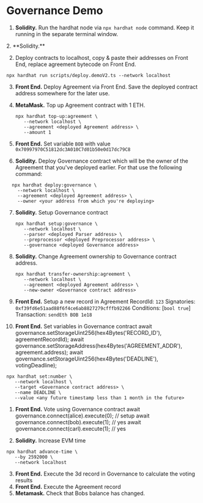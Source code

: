 # Governance Demo

1. **Solidity.** Run the hardhat node via `npx hardhat node` command. Keep it running in the separate terminal window.
<!-- 2. **Solidity.** Deploy ERC20 token that will be used for the governance process. For that use the following command:

```
npx hardhat deploy-and-mint:erc20 --network localhost --supply 100000
```

Save the deployed contract address somewhere for the later use. --> 2. **Solidity.**

2. Deploy contracts to localhost, copy & paste their addresses on Front End, replace agreement bytecode on Front End.

```
npx hardhat run scripts/deploy.demoV2.ts --network localhost
```

3. **Front End.** Deploy Agreement via Front End. Save the deployed contract address somewhere for the later use.
4. **MetaMask.** Top up Agreement contract with 1 ETH.
   ```
   npx hardhat top-up:agreement \
      --network localhost \
      --agreement <deployed Agreement address> \
      --amount 1
   ```
5. **Front End.** Set variable `BOB` with value `0x70997970C51812dc3A010C7d01b50e0d17dc79C8`

6. **Solidity.** Deploy Governance contract which will be the owner of the Agreement that you've deployed earlier. For that use the following command:

```
  npx hardhat deploy:governance \
    --network localhost \
    --agreement <deployed Agreement address> \
    --owner <your address from which you're deploying>
```

7. **Solidity.** Setup Governance contract

   ```
   npx hardhat setup:governance \
      --network localhost \
      --parser <deployed Parser address> \
      --preprocessor <deployed Preprocessor address> \
      --governance <deployed Governance address>
   ```

8. **Solidity.** Change Agreement ownership to Governance contract address.

   ```
   npx hardhat transfer-ownership:agreement \
      --network localhost \
      --agreement <deployed Agreement address> \
      --new-owner <Governance contract address>
   ```

9. **Front End.** Setup a new record in Agreement
   RecordId: `123`
   Signatories: `0xf39fd6e51aad88f6f4ce6ab8827279cfffb92266`
   Conditions: [`bool true`]
   Transaction: `sendEth BOB 1e18`

10. **Front End.** Set variables in Governance contract
    await governance.setStorageUint256(hex4Bytes('RECORD_ID'), agreementRecordId);
    await governance.setStorageAddress(hex4Bytes('AGREEMENT_ADDR'), agreement.address);
    await governance.setStorageUint256(hex4Bytes('DEADLINE'), votingDeadline);

<!-- ```
npx hardhat set:number \
   --network localhost \
   --target <Governance contract address> \
   --name RECORD_ID \
   --value 123
```

```
npx hardhat set:address \
   --network localhost \
   --target <Governance contract address> \
   --name AGREEMENT_ADDR \
   --value <Agreement contract address>
``` -->

```
npx hardhat set:number \
   --network localhost \
   --target <Governance contract address> \
   --name DEADLINE \
   --value <any future timestamp less than 1 month in the future>
```

1.  **Front End.** Vote using Governance contract
    await governance.connect(alice).execute(0); // setup
    await governance.connect(bob).execute(1); // yes
    await governance.connect(carl).execute(1); // yes

2.  **Solidity.** Increase EVM time

```
npx hardhat advance-time \
   --by 2592000 \
   --network localhost
```

3.  **Front End.** Execute the 3d record in Governance to calculate the voting results
4.  **Front End.** Execute the Agreement record
5.  **Metamask.** Check that Bobs balance has changed.
